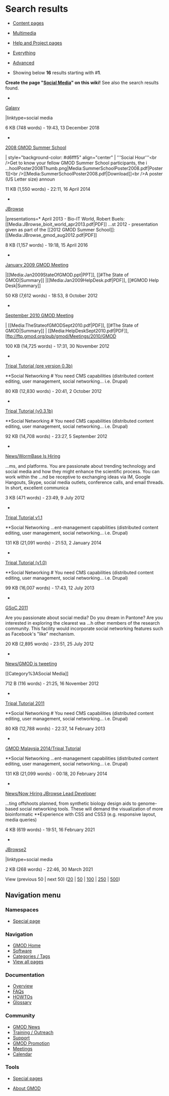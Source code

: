 



<span id="top"></span>




# <span dir="auto">Search results</span>








- [Content
  pages](/mediawiki/index.php?title=Special:Search&search=Social+Media&fulltext=Search&profile=default "Search in (Main)")
- [Multimedia](/mediawiki/index.php?title=Special:Search&search=Social+Media&fulltext=Search&profile=images "Search for files")
- [Help and Project
  pages](/mediawiki/index.php?title=Special:Search&search=Social+Media&fulltext=Search&profile=help "Search in GMOD, Help")
- [Everything](/mediawiki/index.php?title=Special:Search&search=Social+Media&fulltext=Search&profile=all "Search all of content (including talk pages)")
- [Advanced](/mediawiki/index.php?title=Special:Search&search=Social+Media&fulltext=Search&profile=advanced "Search in custom namespaces")


- Showing below **16** results starting with \#**1**.



**Create the page "<a
href="/mediawiki/index.php?title=Social_Media&amp;action=edit&amp;redlink=1"
class="new" title="Social Media (page does not exist)">Social Media</a>"
on this wiki!** See also the search results found.

- 

  [Galaxy](/wiki/Galaxy "Galaxy")

  

  

  \|linktype=<span class="searchmatch">social</span>
  <span class="searchmatch">media</span>

  

  

  6 KB (748 words) - 19:43, 13 December 2018

  

- 

  [2008 GMOD Summer
  School](/wiki/2008_GMOD_Summer_School "2008 GMOD Summer School")

  

  

  \| style="background-color: \#d6fff5" align="center" \|
  '''<span class="searchmatch">Social</span> Hour'''\<br /\>Get to know
  your fellow GMOD Summer School participants, the i
  ...hoolPoster2008Thumb.png\|<span class="searchmatch">Media</span>:SummerSchoolPoster2008.pdf\|Poster
  1\]\]\<br
  /\>\[\[<span class="searchmatch">Media</span>:SummerSchoolPoster2008.pdf\|Download\]\]\<br
  /\>A poster (US Letter size) announ

  

  

  11 KB (1,550 words) - 22:11, 16 April 2014

  

- 

  [JBrowse](/wiki/JBrowse "JBrowse")

  

  

  \|presentations=\* April 2013 - Bio-IT World, Robert Buels:
  \[\[<span class="searchmatch">Media</span>:JBrowse_bioit_world_apr2013.pdf\|PDF\]\]
  ...st 2012 - presentation given as part of the \[\[2012 GMOD Summer
  School\]\]:
  \[\[<span class="searchmatch">Media</span>:JBrowse_gmod_aug2012.pdf\|PDF\]\]

  

  

  8 KB (1,157 words) - 19:18, 15 April 2016

  

- 

  [January 2009 GMOD
  Meeting](/wiki/January_2009_GMOD_Meeting "January 2009 GMOD Meeting")

  

  

  \|\[\[<span class="searchmatch">Media</span>:Jan2009StateOfGMOD.ppt\|PPT\]\],
  \[\[#The State of GMOD\|Summary\]\]
  \|\[\[<span class="searchmatch">Media</span>:Jan2009HelpDesk.pdf\|PDF\]\],
  \[\[#GMOD Help Desk\|Summary\]\]

  

  

  50 KB (7,612 words) - 18:53, 8 October 2012

  

- 

  [September 2010 GMOD
  Meeting](/wiki/September_2010_GMOD_Meeting "September 2010 GMOD Meeting")

  

  

  \|
  \[\[<span class="searchmatch">Media</span>:TheStateofGMODSept2010.pdf\|PDF\]\],
  \[\[#The State of GMOD\|Summary\]\] \|
  \[\[<span class="searchmatch">Media</span>:HelpDeskSept2010.pdf\|PDF\]\],
  \[ftp://ftp.gmod.org/pub/gmod/Meetings/2010/GMOD

  

  

  100 KB (14,725 words) - 17:31, 30 November 2012

  

- 

  [Tripal Tutorial (pre version
  0.3b)](/wiki/Tripal_Tutorial_(pre_version_0.3b) "Tripal Tutorial (pre version 0.3b)")

  

  

  \*\*<span class="searchmatch">Social</span> Networking \# You need CMS
  capabilities (distributed content editing, user management,
  <span class="searchmatch">social</span> networking... i.e. Drupal)

  

  

  80 KB (12,830 words) - 20:41, 2 October 2012

  

- 

  [Tripal Tutorial
  (v0.3.1b)](/wiki/Tripal_Tutorial_(v0.3.1b) "Tripal Tutorial (v0.3.1b)")

  

  

  \*\*<span class="searchmatch">Social</span> Networking \# You need CMS
  capabilities (distributed content editing, user management,
  <span class="searchmatch">social</span> networking... i.e. Drupal)

  

  

  92 KB (14,708 words) - 23:27, 5 September 2012

  

- 

  [News/WormBase Is
  Hiring](/wiki/News/WormBase_Is_Hiring "News/WormBase Is Hiring")

  

  

  ...ms, and platforms. You are passionate about trending technology and
  <span class="searchmatch">social</span>
  <span class="searchmatch">media</span> and how they might enhance the
  scientific process. You can work within the ...nd be receptive to
  exchanging ideas via IM, Google Hangouts, Skype,
  <span class="searchmatch">social</span>
  <span class="searchmatch">media</span> outlets, conference calls, and
  email threads. In short, excellent communica

  

  

  3 KB (471 words) - 23:49, 9 July 2012

  

- 

  [Tripal Tutorial
  v1.1](/wiki/Tripal_Tutorial_v1.1 "Tripal Tutorial v1.1")

  

  

  \*\*<span class="searchmatch">Social</span> Networking
  ...ent-management capabilities (distributed content editing, user
  management, <span class="searchmatch">social</span> networking... i.e.
  Drupal)

  

  

  131 KB (21,091 words) - 21:53, 2 January 2014

  

- 

  [Tripal Tutorial
  (v1.0)](/wiki/Tripal_Tutorial_(v1.0) "Tripal Tutorial (v1.0)")

  

  

  \*\*<span class="searchmatch">Social</span> Networking \# You need CMS
  capabilities (distributed content editing, user management,
  <span class="searchmatch">social</span> networking... i.e. Drupal)

  

  

  99 KB (16,007 words) - 17:43, 12 July 2013

  

- 

  [GSoC 2011](/wiki/GSoC_2011 "GSoC 2011")

  

  

  Are you passionate about <span class="searchmatch">social</span>
  <span class="searchmatch">media</span>? Do you dream in Pantone? Are
  you interested in exploring the clearest wa ...h other members of the
  research community. This facility would incorporate
  <span class="searchmatch">social</span> networking features such as
  Facebook's "like" mechanism.

  

  

  20 KB (2,895 words) - 23:51, 25 July 2012

  

- 

  [News/GMOD is
  tweeting](/wiki/News/GMOD_is_tweeting "News/GMOD is tweeting")

  

  

  \[\[Category%3A<span class="searchmatch">Social</span>
  <span class="searchmatch">Media</span>\]\]

  

  

  712 B (116 words) - 21:25, 16 November 2012

  

- 

  [Tripal Tutorial
  2011](/wiki/Tripal_Tutorial_2011 "Tripal Tutorial 2011")

  

  

  \*\*<span class="searchmatch">Social</span> Networking \# You need CMS
  capabilities (distributed content editing, user management,
  <span class="searchmatch">social</span> networking... i.e. Drupal)

  

  

  80 KB (12,788 words) - 22:37, 14 February 2013

  

- 

  [GMOD Malaysia 2014/Tripal
  Tutorial](/wiki/GMOD_Malaysia_2014/Tripal_Tutorial "GMOD Malaysia 2014/Tripal Tutorial")

  

  

  \*\*<span class="searchmatch">Social</span> Networking
  ...ent-management capabilities (distributed content editing, user
  management, <span class="searchmatch">social</span> networking... i.e.
  Drupal)

  

  

  131 KB (21,099 words) - 00:18, 20 February 2014

  

- 

  [News/Now Hiring JBrowse Lead
  Developer](/wiki/News/Now_Hiring_JBrowse_Lead_Developer "News/Now Hiring JBrowse Lead Developer")

  

  

  ...ting offshoots planned, from synthetic biology design aids to
  genome-based <span class="searchmatch">social</span> networking tools.
  These will demand the visualization of more bioinformatic
  \*\*Experience with CSS and CSS3 (e.g. responsive layout,
  <span class="searchmatch">media</span> queries)

  

  

  4 KB (619 words) - 19:51, 16 February 2021

  

- 

  [JBrowse2](/wiki/JBrowse2 "JBrowse2")

  

  

  \|linktype=<span class="searchmatch">social</span>
  <span class="searchmatch">media</span>

  

  

  2 KB (268 words) - 22:46, 30 March 2021

  



View (previous 50 \| next 50) (<a
href="/mediawiki/index.php?title=Special:Search&amp;limit=20&amp;offset=0&amp;profile=default&amp;search=Social+Media"
class="mw-numlink" title="Show 20 results per page">20</a> \| <a
href="/mediawiki/index.php?title=Special:Search&amp;limit=50&amp;offset=0&amp;profile=default&amp;search=Social+Media"
class="mw-numlink" title="Show 50 results per page">50</a> \| <a
href="/mediawiki/index.php?title=Special:Search&amp;limit=100&amp;offset=0&amp;profile=default&amp;search=Social+Media"
class="mw-numlink" title="Show 100 results per page">100</a> \| <a
href="/mediawiki/index.php?title=Special:Search&amp;limit=250&amp;offset=0&amp;profile=default&amp;search=Social+Media"
class="mw-numlink" title="Show 250 results per page">250</a> \| <a
href="/mediawiki/index.php?title=Special:Search&amp;limit=500&amp;offset=0&amp;profile=default&amp;search=Social+Media"
class="mw-numlink" title="Show 500 results per page">500</a>)








## Navigation menu



### Namespaces

- <span id="ca-nstab-special">[Special
  page](/wiki/Special%3ASearch/Social_Media "This is a special page, you cannot edit the page itself")</span>






### Navigation



- <span id="n-GMOD-Home">[GMOD Home](/wiki/Main_Page)</span>
- <span id="n-Software">[Software](/wiki/GMOD_Components)</span>
- <span id="n-Categories-.2F-Tags">[Categories /
  Tags](/wiki/Categories)</span>
- <span id="n-View-all-pages">[View all
  pages](/wiki/Special:AllPages)</span>




### Documentation



- <span id="n-Overview">[Overview](/wiki/Overview)</span>
- <span id="n-FAQs">[FAQs](/wiki/Category%3AFAQ)</span>
- <span id="n-HOWTOs">[HOWTOs](/wiki/Category%3AHOWTO)</span>
- <span id="n-Glossary">[Glossary](/wiki/Glossary)</span>




### Community



- <span id="n-GMOD-News">[GMOD News](/wiki/GMOD_News)</span>
- <span id="n-Training-.2F-Outreach">[Training /
  Outreach](/wiki/Training_and_Outreach)</span>
- <span id="n-Support">[Support](/wiki/Support)</span>
- <span id="n-GMOD-Promotion">[GMOD
  Promotion](/wiki/GMOD_Promotion)</span>
- <span id="n-Meetings">[Meetings](/wiki/Meetings)</span>
- <span id="n-Calendar">[Calendar](/wiki/Calendar)</span>




### Tools



- <span id="t-specialpages"><a href="/wiki/Special%3ASpecialPages" accesskey="q"
  title="A list of all special pages [q]">Special pages</a></span>






- <span id="footer-places-about">[About
  GMOD](/wiki/GMOD%3AAbout "GMOD%3AAbout")</span>

<!-- -->




